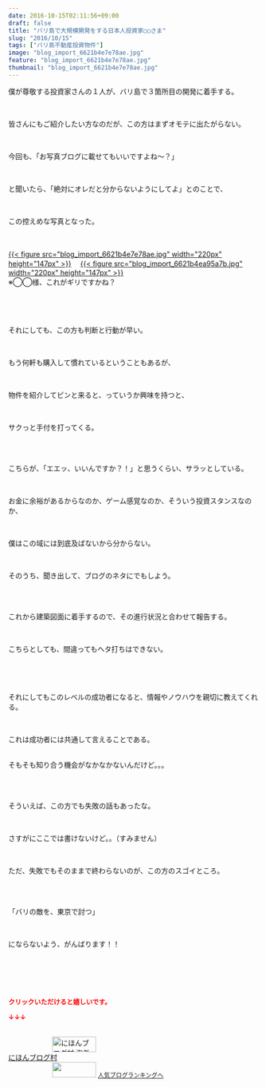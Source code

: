 ```yaml
---
date: 2016-10-15T02:11:56+09:00
draft: false
title: "バリ島で大規模開発をする日本人投資家◯◯さま"
slug: "2016/10/15"
tags: ["バリ島不動産投資物件"]
image: "blog_import_6621b4e7e78ae.jpg"
feature: "blog_import_6621b4e7e78ae.jpg"
thumbnail: "blog_import_6621b4e7e78ae.jpg"
---
```

<p>僕が尊敬する投資家さんの１人が、バリ島で３箇所目の開発に着手する。</p><br/><p>皆さんにもご紹介したい方なのだが、この方はまずオモテに出たがらない。</p><br/><p>今回も、「お写真ブログに載せてもいいですよね～？」</p><br/><p>と聞いたら、「絶対にオレだと分からないようにしてよ」とのことで、</p><br/><p>この控えめな写真となった。</p><p><br/><br/><a href="blog_import_6621b4e94b2b6.jpg">{{< figure src="blog_import_6621b4e7e78ae.jpg" width="220px" height="147px" >}}</a> 　<a href="blog_import_6621b4ec15a6a.jpg">{{< figure src="blog_import_6621b4ea95a7b.jpg" width="220px" height="147px" >}}</a> <br/>※◯◯様、これがギリですかね？</p><p><br/></p><br/><p>それにしても、この方も判断と行動が早い。</p><br/><p>もう何軒も購入して慣れているということもあるが、</p><br/><p>物件を紹介してピンと来ると、っていうか興味を持つと、</p><br/><p>サクっと手付を打ってくる。</p><br/><p><br/>こちらが、「エエッ、いいんですか？！」と思うくらい、サラッとしている。</p><br/><p>お金に余裕があるからなのか、ゲーム感覚なのか、そういう投資スタンスなのか、</p><br/><p>僕はこの域には到底及ばないから分からない。</p><br/><p>そのうち、聞き出して、ブログのネタにでもしよう。</p><br/><br/><p>これから建築図面に着手するので、その進行状況と合わせて報告する。</p><br/><p>こちらとしても、間違ってもヘタ打ちはできない。</p><br/><p><br/></p><p>それにしてもこのレベルの成功者になると、情報やノウハウを親切に教えてくれる。</p><br/><p>これは成功者には共通して言えることである。</p><p><br/>そもそも知り合う機会がなかなかないんだけど。。。</p><br/><p><br/>そういえば、この方でも失敗の話もあったな。</p><br/><p>さすがにここでは書けないけど。。（すみません）</p><br/><p>ただ、失敗でもそのままで終わらないのが、この方のスゴイところ。</p><br/><br/><p>「バリの敵を、東京で討つ」</p><br/><p>にならないよう、がんばります！！</p><br/><br/><br/><br/><p><font color="#ff0000" size="2"><strong>クリックいただけると嬉しいです。<br/></strong></font></p><p><font color="#ff0000" size="2"><strong>↓↓↓</strong></font></p><p><br/><a href="ranking.html?p_cid=01260127" target="_blank"><img border="0" alt="にほんブログ村 海外生活ブログ バリ島情報へ" src="data:image/svg+xml;charset=utf-8,%3Csvg%20xmlns%3D%22http%3A%2F%2Fwww.w3.org%2F2000%2Fsvg%22%20title%3D%22Placeholder%20for%20Images%22%20role%3D%22presentation%22%20viewBox%3D%220%200%2088%2031%22%20%2F%3E" width="88" height="31" data-src="https://img-proxy.blog-video.jp/images?url=http%3A%2F%2Foverseas.blogmura.com%2Fbali%2Fimg%2Fbali88_31.gif" style="aspect-ratio: auto 88 / 31;"/><noscript><img border="0" alt="にほんブログ村 海外生活ブログ バリ島情報へ" src="https://img-proxy.blog-video.jp/images?url=http%3A%2F%2Foverseas.blogmura.com%2Fbali%2Fimg%2Fbali88_31.gif" width="88" height="31"></noscript></a> <br/><a href="ranking.html?p_cid=01260127" target="_blank">にほんブログ村</a> <br/><a title="人気ブログランキングへ" href="link.php?1804582"><img border="0" src="data:image/svg+xml;charset=utf-8,%3Csvg%20xmlns%3D%22http%3A%2F%2Fwww.w3.org%2F2000%2Fsvg%22%20title%3D%22Placeholder%20for%20Images%22%20role%3D%22presentation%22%20viewBox%3D%220%200%2088%2031%22%20%2F%3E" width="88" height="31" data-src="https://blog.with2.net/img/banner/banner_22.gif" style="aspect-ratio: auto 88 / 31;"/><noscript><img border="0" src="https://blog.with2.net/img/banner/banner_22.gif" width="88" height="31"></noscript></a> <a style="FONT-SIZE: 12px" href="link.php?1804582">人気ブログランキングへ</a> </p>

